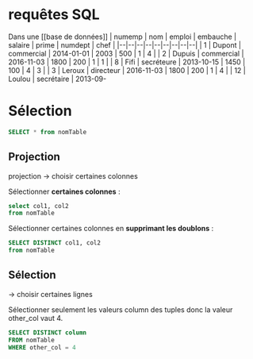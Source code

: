 # requêtes SQL
Dans une [[base de données]]
| numemp | nom | emploi | embauche | salaire | prime | numdept | chef |
|--|--|--|--|--|--|--|--|--|
| 1 | Dupont | commercial | 2014-01-01 | 2003 | 500 | 1 | 4 |
| 2 | Dupuis | commercial | 2016-11-03 | 1800 | 200 | 1 | 1 |
| 8 | Fifi | secréteure | 2013-10-15 | 1450 | 100 | 4 | 3 |
| 3 | Leroux | directeur | 2016-11-03 | 1800 | 200 | 1 | 4 |
| 12 | Loulou | secrétaire | 2013-09-



# Sélection
```sql
SELECT * from nomTable
```

## Projection
projection -> choisir certaines colonnes

Sélectionner **certaines colonnes** :
```sql
select col1, col2
from nomTable
```

Sélectionner certaines colonnes en **supprimant les doublons** :
```sql
SELECT DISTINCT col1, col2
from nomTable
```

## Sélection
-> choisir certaines lignes

Sélectionner seulement les valeurs column des tuples donc la valeur other_col vaut 4.
```sql
SELECT DISTINCT column
FROM nomTable
WHERE other_col = 4
```




